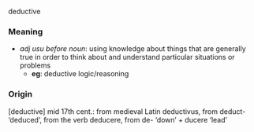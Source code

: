 deductive
### Meaning
+ _adj usu before noun_: using knowledge about things that are generally true in order to think about and understand particular situations or problems
	+ __eg__: deductive logic/reasoning

### Origin

[deductive] mid 17th cent.: from medieval Latin deductivus, from deduct- ‘deduced’, from the verb deducere, from de- ‘down’ + ducere ‘lead’
